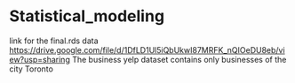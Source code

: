 # Statistical_modeling
link for the final.rds data
https://drive.google.com/file/d/1DfLD1Ul5iQbUkwI87MRFK_nQIOeDU8eb/view?usp=sharing
The business yelp  dataset contains only businesses of the city Toronto

